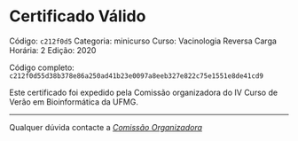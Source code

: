 # Certificado Válido

Código: `c212f0d5`
Categoria: minicurso
Curso: Vacinologia Reversa
Carga Horária: 2
Edição: 2020


Código completo: `c212f0d55d38b378e86a250ad41b23e0097a8eeb327e822c75e1551e8de41cd9`


Este certificado foi expedido pela Comissão organizadora do IV Curso de Verão em Bioinformática da UFMG.

----

Qualquer dúvida contacte a [_Comissão Organizadora_](<mailto:cursobioinfoufmg@gmail.com$subject=[Certificados]>)

